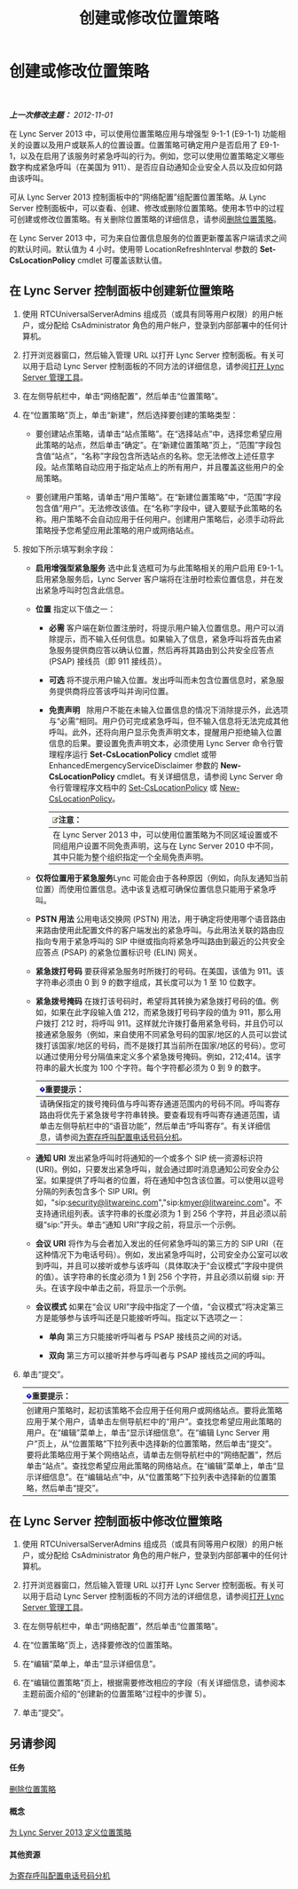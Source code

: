 ﻿---
title: 创建或修改位置策略
TOCTitle: 创建或修改位置策略
ms:assetid: 10338418-4da4-42df-b231-f52098c08dae
ms:mtpsurl: https://technet.microsoft.com/zh-cn/library/JJ687971(v=OCS.15)
ms:contentKeyID: 49888303
ms.date: 05/19/2016
mtps_version: v=OCS.15
ms.translationtype: HT
---

# 创建或修改位置策略

 

_**上一次修改主题：** 2012-11-01_

在 Lync Server 2013 中，可以使用位置策略应用与增强型 9-1-1 (E9-1-1) 功能相关的设置以及用户或联系人的位置设置。位置策略可确定用户是否启用了 E9-1-1，以及在启用了该服务时紧急呼叫的行为。例如，您可以使用位置策略定义哪些数字构成紧急呼叫（在美国为 911）、是否应自动通知企业安全人员以及应如何路由该呼叫。

可从 Lync Server 2013 控制面板中的“网络配置”组配置位置策略。从 Lync Server 控制面板中，可以查看、创建、修改或删除位置策略。使用本节中的过程可创建或修改位置策略。有关删除位置策略的详细信息，请参阅[删除位置策略](lync-server-2013-deleting-a-location-policy.md)。

在 Lync Server 2013 中，可为来自位置信息服务的位置更新覆盖客户端请求之间的默认时间。默认值为 4 小时。使用带 LocationRefreshInterval 参数的 **Set-CsLocationPolicy** cmdlet 可覆盖该默认值。

## 在 Lync Server 控制面板中创建新位置策略

1.  使用 RTCUniversalServerAdmins 组成员（或具有同等用户权限）的用户帐户，或分配给 CsAdministrator 角色的用户帐户，登录到内部部署中的任何计算机。

2.  打开浏览器窗口，然后输入管理 URL 以打开 Lync Server 控制面板。有关可以用于启动 Lync Server 控制面板的不同方法的详细信息，请参阅[打开 Lync Server 管理工具](lync-server-2013-open-lync-server-administrative-tools.md)。

3.  在左侧导航栏中，单击“网络配置”，然后单击“位置策略”。

4.  在“位置策略”页上，单击“新建”，然后选择要创建的策略类型：
    
      - 要创建站点策略，请单击“站点策略”。在“选择站点”中，选择您希望应用此策略的站点，然后单击“确定”。在“新建位置策略”页上，“范围”字段包含值“站点”，“名称”字段包含所选站点的名称。您无法修改上述任意字段。站点策略自动应用于指定站点上的所有用户，并且覆盖这些用户的全局策略。
    
      - 要创建用户策略，请单击“用户策略”。在“新建位置策略”中，“范围”字段包含值“用户”。无法修改该值。在“名称”字段中，键入要赋予此策略的名称。用户策略不会自动应用于任何用户。创建用户策略后，必须手动将此策略授予您希望应用此策略的用户或网络站点。

5.  按如下所示填写剩余字段：
    
      - **启用增强型紧急服务** 选中此复选框可为与此策略相关的用户启用 E9-1-1。启用紧急服务后，Lync Server 客户端将在注册时检索位置信息，并在发出紧急呼叫时包含此信息。
    
      - **位置** 指定以下值之一：
        
          - **必需** 客户端在新位置注册时，将提示用户输入位置信息。用户可以消除提示，而不输入任何信息。如果输入了信息，紧急呼叫将首先由紧急服务提供商应答以确认位置，然后再将其路由到公共安全应答点 (PSAP) 接线员（即 911 接线员）。
        
          - **可选** 将不提示用户输入位置。发出呼叫而未包含位置信息时，紧急服务提供商将应答该呼叫并询问位置。
        
          - **免责声明**   除用户不能在未输入位置信息的情况下消除提示外，此选项与“必需”相同。用户仍可完成紧急呼叫，但不输入信息将无法完成其他呼叫。此外，还将向用户显示免责声明文本，提醒用户拒绝输入位置信息的后果。要设置免责声明文本，必须使用 Lync Server 命令行管理程序运行 **Set-CsLocationPolicy** cmdlet 或带 EnhancedEmergencyServiceDisclaimer 参数的 **New-CsLocationPolicy** cmdlet。有关详细信息，请参阅 Lync Server 命令行管理程序文档中的 [Set-CsLocationPolicy](set-cslocationpolicy.md) 或 [New-CsLocationPolicy](new-cslocationpolicy.md)。
            
            <table>
            <thead>
            <tr class="header">
            <th><img src="images/Dn783119.note(OCS.15).gif" title="note" alt="note" />注意：</th>
            </tr>
            </thead>
            <tbody>
            <tr class="odd">
            <td>在 Lync Server 2013 中，可以使用位置策略为不同区域设置或不同组用户设置不同免责声明，这与在 Lync Server 2010 中不同，其中只能为整个组织指定一个全局免责声明。</td>
            </tr>
            </tbody>
            </table>
    
      - **仅将位置用于紧急服务**Lync 可能会由于各种原因（例如，向队友通知当前位置）而使用位置信息。选中该复选框可确保位置信息只能用于紧急呼叫。
    
      - **PSTN 用法** 公用电话交换网 (PSTN) 用法，用于确定将使用哪个语音路由来路由使用此配置文件的客户端发出的紧急呼叫。与此用法关联的路由应指向专用于紧急呼叫的 SIP 中继或指向将紧急呼叫路由到最近的公共安全应答点 (PSAP) 的紧急位置标识号 (ELIN) 网关。
    
      - **紧急拨打号码** 要获得紧急服务时所拨打的号码。在美国，该值为 911。该字符串必须由 0 到 9 的数字组成，其长度可以为 1 至 10 位数字。
    
      - **紧急拨号掩码** 在拨打该号码时，希望将其转换为紧急拨打号码的值。例如，如果在此字段输入值 212，而紧急拨打号码字段的值为 911，那么用户拨打 212 时，将呼叫 911。这样就允许拨打备用紧急号码，并且仍可以接通紧急服务（例如，来自使用不同紧急号码的国家/地区的人员可以尝试拨打该国家/地区的号码，而不是拨打其当前所在国家/地区的号码）。您可以通过使用分号分隔值来定义多个紧急拨号掩码。例如，212;414。该字符串的最大长度为 100 个字符。每个字符都必须为 0 到 9 的数字。
        
        <table>
        <thead>
        <tr class="header">
        <th><img src="images/Gg398794.important(OCS.15).gif" title="important" alt="important" />重要提示：</th>
        </tr>
        </thead>
        <tbody>
        <tr class="odd">
        <td>请确保指定的拨号掩码值与呼叫寄存通道范围内的号码不同。呼叫寄存路由将优先于紧急拨号字符串转换。要查看现有呼叫寄存通道范围，请单击左侧导航栏中的“语音功能”，然后单击“呼叫寄存”。有关详细信息，请参阅<a href="lync-server-2013-configure-phone-number-extensions-for-parking-calls.md">为寄存呼叫配置电话号码分机</a>。</td>
        </tr>
        </tbody>
        </table>
    
      - **通知 URI** 发出紧急呼叫时将通知的一个或多个 SIP 统一资源标识符 (URI)。例如，只要发出紧急呼叫，就会通过即时消息通知公司安全办公室。如果提供了呼叫者的位置，将在通知中包含该位置。可以使用以逗号分隔的列表包含多个 SIP URI。例如，"sip:security@litwareinc.com","sip:kmyer@litwareinc.com"。不支持通讯组列表。该字符串的长度必须为 1 到 256 个字符，并且必须以前缀“sip:”开头。单击“通知 URI”字段之前，将显示一个示例。
    
      - **会议 URI** 将作为与会者加入发出的任何紧急呼叫的第三方的 SIP URI（在这种情况下为电话号码）。例如，发出紧急呼叫时，公司安全办公室可以收到呼叫，并且可以接听或参与该呼叫（具体取决于“会议模式”字段中提供的值）。该字符串的长度必须为 1 到 256 个字符，并且必须以前缀 sip: 开头。在该字段中单击之前，将显示一个示例。
    
      - **会议模式** 如果在“会议 URI”字段中指定了一个值，“会议模式”将决定第三方是能够参与该呼叫还是只能接听呼叫。指定以下选项之一：
        
          - **单向** 第三方只能接听呼叫者与 PSAP 接线员之间的对话。
        
          - **双向** 第三方可以接听并参与呼叫者与 PSAP 接线员之间的呼叫。

6.  单击“提交”。
    
    <table>
    <thead>
    <tr class="header">
    <th><img src="images/Gg398794.important(OCS.15).gif" title="important" alt="important" />重要提示：</th>
    </tr>
    </thead>
    <tbody>
    <tr class="odd">
    <td>创建用户策略时，起初该策略不会应用于任何用户或网络站点。要将此策略应用于某个用户，请单击左侧导航栏中的“用户”。查找您希望应用此策略的用户。在“编辑”菜单上，单击“显示详细信息”。在“编辑 Lync Server 用户”页上，从“位置策略”下拉列表中选择新的位置策略，然后单击“提交”。<br />
    要将此策略应用于某个网络站点，请单击左侧导航栏中的“网络配置”，然后单击“站点”。查找您希望应用此策略的网络站点。在“编辑”菜单上，单击“显示详细信息”。在“编辑站点”中，从“位置策略”下拉列表中选择新的位置策略，然后单击“提交”。</td>
    </tr>
    </tbody>
    </table>


## 在 Lync Server 控制面板中修改位置策略

1.  使用 RTCUniversalServerAdmins 组成员（或具有同等用户权限）的用户帐户，或分配给 CsAdministrator 角色的用户帐户，登录到内部部署中的任何计算机。

2.  打开浏览器窗口，然后输入管理 URL 以打开 Lync Server 控制面板。有关可以用于启动 Lync Server 控制面板的不同方法的详细信息，请参阅[打开 Lync Server 管理工具](lync-server-2013-open-lync-server-administrative-tools.md)。

3.  在左侧导航栏中，单击“网络配置”，然后单击“位置策略”。

4.  在“位置策略”页上，选择要修改的位置策略。

5.  在“编辑”菜单上，单击“显示详细信息”。

6.  在“编辑位置策略”页上，根据需要修改相应的字段（有关详细信息，请参阅本主题前面介绍的“创建新的位置策略”过程中的步骤 5）。

7.  单击“提交”。

## 另请参阅

#### 任务

[删除位置策略](lync-server-2013-deleting-a-location-policy.md)  

#### 概念

[为 Lync Server 2013 定义位置策略](lync-server-2013-defining-the-location-policy.md)  

#### 其他资源

[为寄存呼叫配置电话号码分机](lync-server-2013-configure-phone-number-extensions-for-parking-calls.md)

